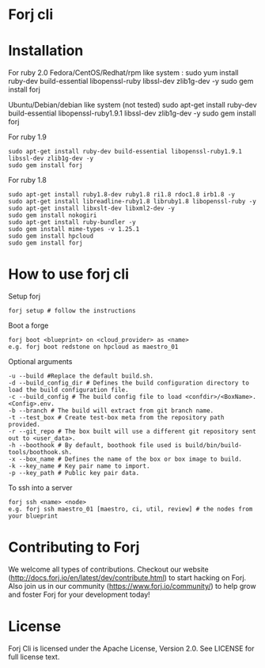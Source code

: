 Forj cli
=====================


Installation
=====================
For ruby 2.0
  Fedora/CentOS/Redhat/rpm like system : 
    sudo yum install ruby-dev build-essential libopenssl-ruby libssl-dev zlib1g-dev -y
    sudo gem install forj

  Ubuntu/Debian/debian like system (not tested)
    sudo apt-get install ruby-dev build-essential libopenssl-ruby1.9.1 libssl-dev zlib1g-dev -y
    sudo gem install forj

For ruby 1.9

    sudo apt-get install ruby-dev build-essential libopenssl-ruby1.9.1 libssl-dev zlib1g-dev -y
    sudo gem install forj

For ruby 1.8

    sudo apt-get install ruby1.8-dev ruby1.8 ri1.8 rdoc1.8 irb1.8 -y
    sudo apt-get install libreadline-ruby1.8 libruby1.8 libopenssl-ruby -y
    sudo apt-get install libxslt-dev libxml2-dev -y
    sudo gem install nokogiri
    sudo apt-get install ruby-bundler -y
    sudo gem install mime-types -v 1.25.1
    sudo gem install hpcloud
    sudo gem install forj


How to use forj cli
=====================
Setup forj

    forj setup # follow the instructions

Boot a forge

    forj boot <blueprint> on <cloud_provider> as <name>
    e.g. forj boot redstone on hpcloud as maestro_01

Optional arguments

    -u --build #Replace the default build.sh.
    -d --build_config_dir # Defines the build configuration directory to load the build configuration file.
    -c --build_config # The build config file to load <confdir>/<BoxName>.<Config>.env.
    -b --branch # The build will extract from git branch name.
    -t --test_box # Create test-box meta from the repository path provided.
    -r --git_repo # The box built will use a different git repository sent out to <user_data>.
    -h --boothook # By default, boothook file used is build/bin/build-tools/boothook.sh.
    -x --box_name # Defines the name of the box or box image to build.
    -k --key_name # Key pair name to import.
    -p --key_path # Public key pair data.

To ssh into a server

    forj ssh <name> <node>
    e.g. forj ssh maestro_01 [maestro, ci, util, review] # the nodes from your blueprint


Contributing to Forj
=====================
We welcome all types of contributions.  Checkout our website (http://docs.forj.io/en/latest/dev/contribute.html)
to start hacking on Forj.  Also join us in our community (https://www.forj.io/community/) to help grow and foster Forj for
your development today!

License
=====================
Forj Cli is licensed under the Apache License, Version 2.0.  See LICENSE for full license text.
